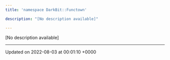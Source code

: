 ```yaml
---
title: 'namespace DarkBit::Functown'

description: "[No description available]"

---
```







[No description available]






-------------------------------

Updated on 2022-08-03 at 00:01:10 +0000
